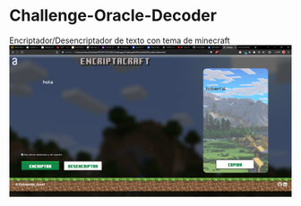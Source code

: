 # Challenge-Oracle-Decoder
Encriptador/Desencriptador de texto con tema de minecraft
<img src="imagenes/captura.png"/>